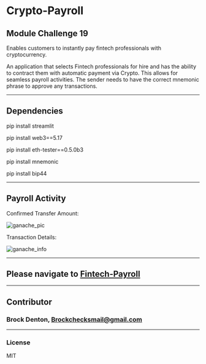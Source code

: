 # Crypto-Payroll
Module Challenge 19
---
Enables customers to instantly pay fintech professionals with cryptocurrency.

An application that selects Fintech professionals for hire and has the ability to contract them with automatic payment via Crypto. This allows for seamless payroll activities. The sender needs to have the correct mnemonic phrase to approve any transactions. 

---
## Dependencies 

pip install streamlit

pip install web3==5.17

pip install eth-tester==0.5.0b3

pip install mnemonic

pip install bip44

---
## Payroll Activity 

Confirmed Transfer Amount:

![ganache_pic](https://user-images.githubusercontent.com/23126459/215687075-2501c631-96d2-4856-ae28-06f9f64d4ada.PNG)


Transaction Details:

![ganache_info](https://user-images.githubusercontent.com/23126459/215687100-deec64f5-7475-44ba-982a-b256d3327995.PNG)

---
## Please navigate to [Fintech-Payroll](https://github.com/Brock-Denton/Crypto-Payroll/blob/main/fintech_finder.py)
---
## Contributor
### Brock Denton, Brockchecksmail@gmail.com 
---
### License 
MIT 
